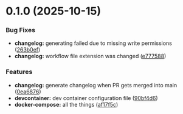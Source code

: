 # 0.1.0 (2025-10-15)


### Bug Fixes

* **changelog:** generating failed due to missing write permissions ([263b0ef](https://github.com/99linesofcode/docker-ruby/commit/263b0ef9116c8f653243212ed35d63390fad7503))
* **changelog:** workflow file extension was changed ([e777588](https://github.com/99linesofcode/docker-ruby/commit/e77758861ca7aa7c921ef88c0710f6c779a27980))


### Features

* **changelog:** generate changelog when PR gets merged into main ([0ea6876](https://github.com/99linesofcode/docker-ruby/commit/0ea687609aac5e3e8429dfa0494350db72c89471))
* **devcontainer:** dev container configuration file ([90bf4d6](https://github.com/99linesofcode/docker-ruby/commit/90bf4d656464f53f6f675abf6252f082fcb710a4))
* **docker-compose:** all the things ([af17f5c](https://github.com/99linesofcode/docker-ruby/commit/af17f5ceff95e1dc2dcb7a4acac407d29c0a5c1e))



